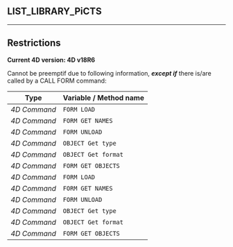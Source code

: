 ﻿## LIST_LIBRARY_PiCTS---## Restrictions**Current 4D version: 4D v18R6**Cannot be preemptif due to following information, ***except if*** there is/are called by a CALL FORM command:|Type|Variable / Method name||------|------||*4D Command*|`FORM LOAD`||*4D Command*|`FORM GET NAMES`||*4D Command*|`FORM UNLOAD`||*4D Command*|`OBJECT Get type`||*4D Command*|`OBJECT Get format`||*4D Command*|`FORM GET OBJECTS`||*4D Command*|`FORM LOAD`||*4D Command*|`FORM GET NAMES`||*4D Command*|`FORM UNLOAD`||*4D Command*|`OBJECT Get type`||*4D Command*|`OBJECT Get format`||*4D Command*|`FORM GET OBJECTS`|
